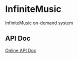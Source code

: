 # InfiniteMusic

InfiniteMusic on-demand system

## API Doc
[Online API Doc](https://www.apifox.cn/apidoc/project-2123328)